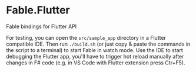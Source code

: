 # Fable.Flutter

Fable bindings for Flutter API

For testing, you can open the `src/sample_app` directory in a Flutter compatible IDE. Then run `./build.sh` (or just copy & paste the commands in the script to a terminal) to start Fable in watch mode. Use the IDE to start debugging the Flutter app, you'll have to trigger hot reload manually after changes in F# code (e.g. in VS Code with Flutter extension press Ctr+F5).
